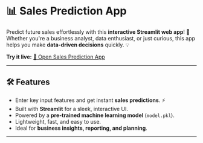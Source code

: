 # 📊 Sales Prediction App

Predict future sales effortlessly with this **interactive Streamlit web app**! 🚀 Whether you're a business analyst, data enthusiast, or just curious, this app helps you make **data-driven decisions** quickly. 💡

**Try it live:** [🚀 Open Sales Prediction App](https://sales-prediction-app-amlxsbjwhpam4zukkhg4te.streamlit.app)

---

## 🛠 Features

- Enter key input features and get instant **sales predictions**. ⚡
- Built with **Streamlit** for a sleek, interactive UI.  
- Powered by a **pre-trained machine learning model** (`model.pkl`).  
- Lightweight, fast, and easy to use.  
- Ideal for **business insights, reporting, and planning**.

---
